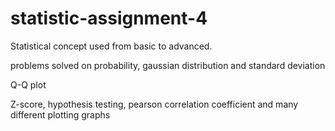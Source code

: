 # statistic-assignment-4

Statistical concept used from basic to advanced.

problems solved on probability, gaussian distribution and standard deviation

Q-Q plot

Z-score, hypothesis testing, pearson correlation coefficient and many different plotting graphs
